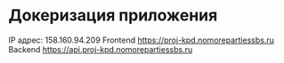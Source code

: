 # Докеризация приложения

IP адрес: 158.160.94.209
Frontend https://proj-kpd.nomorepartiessbs.ru
Backend https://api.proj-kpd.nomorepartiessbs.ru
